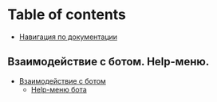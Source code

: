 # Table of contents

* [Навигация по документации](README.md)

## Взаимодействие с ботом. Help-меню. <a href="#help" id="help"></a>

* [Взаимодействие с ботом](help/interactions/README.md)
  * [Help-меню бота](help/interactions/help-menyu-bota.md)
